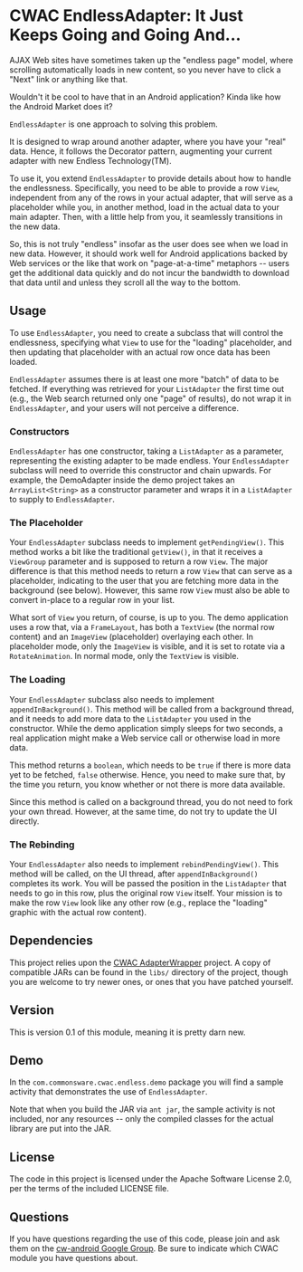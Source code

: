 CWAC EndlessAdapter: It Just Keeps Going and Going And...
=========================================================

AJAX Web sites have sometimes taken up the "endless page"
model, where scrolling automatically loads in new content,
so you never have to click a "Next" link or anything like that.

Wouldn't it be cool to have that in an Android application?
Kinda like how the Android Market does it?

`EndlessAdapter` is one approach to solving this problem.

It is designed to wrap around another adapter, where you have
your "real" data. Hence, it follows the Decorator pattern,
augmenting your current adapter with new Endless Technology(TM).

To use it, you extend `EndlessAdapter` to provide details about
how to handle the endlessness. Specifically, you need to be
able to provide a row `View`, independent from any of the rows
in your actual adapter, that will serve as a placeholder
while you, in another method, load in the actual data to
your main adapter. Then, with a little help from you, it
seamlessly transitions in the new data.

So, this is not truly "endless" insofar as the user does see
when we load in new data. However, it should work well for
Android applications backed by Web services or the like
that work on "page-at-a-time" metaphors -- users get the
additional data quickly and do not incur the bandwidth to
download that data until and unless they scroll all the
way to the bottom.

Usage
-----
To use `EndlessAdapter`, you need to create a subclass that
will control the endlessness, specifying what `View` to use
for the "loading" placeholder, and then updating that placeholder
with an actual row once data has been loaded.

`EndlessAdapter` assumes there is at least one more "batch" of
data to be fetched. If everything was retrieved for your
`ListAdapter` the first time out (e.g., the Web search returned
only one "page" of results), do not wrap it in `EndlessAdapter`,
and your users will not perceive a difference.

### Constructors

`EndlessAdapter` has one constructor, taking a `ListAdapter` as
a parameter, representing the existing adapter to be made
endless. Your `EndlessAdapter` subclass will need to override
this constructor and chain upwards. For example, the DemoAdapter
inside the demo project takes an `ArrayList<String>` as a
constructor parameter and wraps it in a `ListAdapter` to supply
to `EndlessAdapter`.

### The Placeholder

Your `EndlessAdapter` subclass needs to implement `getPendingView()`.
This method works a bit like the traditional `getView()`, in that
it receives a `ViewGroup` parameter and is supposed to return a
row `View`. The major difference is that this method needs to
return a row `View` that can serve as a placeholder, indicating
to the user that you are fetching more data in the background
(see below). However, this same row `View` must also be able to
convert in-place to a regular row in your list.

What sort of `View` you return, of course, is up to you. The
demo application uses a row that, via a `FrameLayout`, has both
a `TextView` (the normal row content) and an `ImageView` (placeholder)
overlaying each other. In placeholder mode, only the `ImageView`
is visible, and it is set to rotate via a `RotateAnimation`. In
normal mode, only the `TextView` is visible.

### The Loading

Your `EndlessAdapter` subclass also needs to implement `appendInBackground()`.
This method will be called from a background thread, and it needs
to add more data to the `ListAdapter` you used in the constructor.
While the demo application simply sleeps for two seconds, a real
application might make a Web service call or otherwise load in
more data.

This method returns a `boolean`, which needs to be `true` if there
is more data yet to be fetched, `false` otherwise. Hence, you need
to make sure that, by the time you return, you know whether or
not there is more data available.

Since this method is called on a background thread, you do not
need to fork your own thread. However, at the same time, do not
try to update the UI directly.

### The Rebinding

Your `EndlessAdapter` also needs to implement `rebindPendingView()`.
This method will be called, on the UI thread, after `appendInBackground()`
completes its work. You will be passed the position in the
`ListAdapter` that needs to go in this row, plus the original row
`View` itself. Your mission is to make the row `View` look like
any other row (e.g., replace the "loading" graphic with
the actual row content).

Dependencies
------------
This project relies upon the [CWAC AdapterWrapper][adapter] project.
A copy of compatible JARs can be found in the `libs/` directory
of the project, though you are welcome to try newer ones, or
ones that you have patched yourself.

Version
-------
This is version 0.1 of this module, meaning it is pretty darn
new.

Demo
----
In the `com.commonsware.cwac.endless.demo` package you will find
a sample activity that demonstrates the use of `EndlessAdapter`.

Note that when you build the JAR via `ant jar`, the sample
activity is not included, nor any resources -- only the
compiled classes for the actual library are put into the JAR.

License
-------
The code in this project is licensed under the Apache
Software License 2.0, per the terms of the included LICENSE
file.

Questions
---------
If you have questions regarding the use of this code, please
join and ask them on the [cw-android Google Group][gg]. Be sure to
indicate which CWAC module you have questions about.

[gg]: http://groups.google.com/group/cw-android
[adapter]: http://github.com/commonsguy/cwac-adapter/tree/master